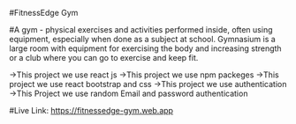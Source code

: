 #FitnessEdge Gym

#A gym - physical exercises and activities performed inside, often using equipment, especially when done as a subject at school. Gymnasium is a large room with equipment for exercising the body and increasing strength or a club where you can go to exercise and keep fit.

->This project we use react js
->This project we use npm packeges
->This project we use react bootstrap and css
->This project we use authentication
->This Project we use random Email and password authentication

#Live Link: https://fitnessedge-gym.web.app